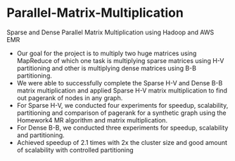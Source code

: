 # Parallel-Matrix-Multiplication
Sparse and Dense Parallel Matrix Multiplication using Hadoop and AWS EMR

* Our goal for the project is to multiply two huge matrices using MapReduce of which one task is multiplying sparse matrices using H-V partitioning and other is multiplying dense matrices using B-B partitioning.
* We were able to successfully complete the Sparse H-V and Dense B-B matrix multiplication and applied Sparse H-V matrix multiplication to find out pagerank of nodes in any graph.
* For Sparse H-V, we conducted four experiments for speedup, scalability, partitioning and comparison of pagerank for a synthetic graph using the Homework4 MR algorithm and matrix multiplication.
* For Dense B-B, we conducted three experiments for speedup, scalability and partitioning.
* Achieved speedup of 2.1 times with 2x the cluster size and good amount of scalability with controlled partitioning